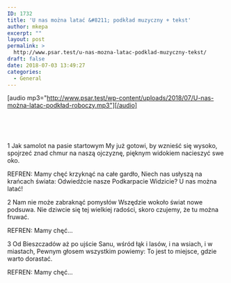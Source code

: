 ```yaml
---
ID: 1732
title: 'U nas można latać &#8211; podkład muzyczny + tekst'
author: mkepa
excerpt: ""
layout: post
permalink: >
  http://www.psar.test/u-nas-mozna-latac-podklad-muzyczny-tekst/
draft: false
date: 2018-07-03 13:49:27
categories:
  - General
---
```

[audio mp3="http://www.psar.test/wp-content/uploads/2018/07/U-nas-można-latac-podkład-roboczy.mp3"][/audio]

&nbsp;

&nbsp;

1
Jak samolot na pasie startowym
My już gotowi, by wznieść się wysoko,
spojrzeć znad chmur na naszą ojczyznę,
pięknym widokiem nacieszyć swe oko.

REFREN:
Mamy chęć krzyknąć na całe gardło,
Niech nas usłyszą na krańcach świata:
Odwiedźcie nasze Podkarpacie
Widzicie? U nas można latać!

2
Nam nie może zabraknąć pomysłów
Wszędzie wokoło świat nowe podsuwa.
Nie dziwcie się tej wielkiej radości,
skoro czujemy, że tu można fruwać.

REFREN:
Mamy chęć...

3
Od Bieszczadów aż po ujście Sanu,
wśród łąk i lasów, i na wsiach, i w miastach,
Pewnym głosem wszystkim powiemy:
To jest to miejsce, gdzie warto dorastać.

REFREN:
Mamy chęć...